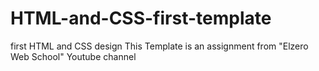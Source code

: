# HTML-and-CSS-first-template
first HTML and CSS design
This Template is an assignment from "Elzero Web School" Youtube channel 
